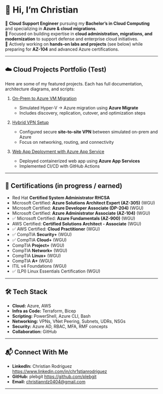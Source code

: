 # 👋 Hi, I’m Christian

🔹 **Cloud Support Engineer** pursuing my **Bachelor’s in Cloud Computing** and specializing in **Azure & cloud migrations**.  
🔹 Focused on building expertise in **cloud administration, migrations, and modernization** to support defense and enterprise cloud initiatives.  
🔹 Actively working on **hands-on labs and projects** (see below) while preparing for **AZ-104** and advanced Azure certifications.

---

## ☁️ Cloud Projects Portfolio (Test)
Here are some of my featured projects. Each has full documentation, architecture diagrams, and scripts:  

1. [On-Prem to Azure VM Migration](https://github.com/plebgit/OneOffProjects/blob/main/OnPrem%20to%20AzureVM%20Migration/README.md)  
   - Simulated Hyper-V → Azure migration using **Azure Migrate**  
   - Includes discovery, replication, cutover, and optimization steps  

2. [Hybrid VPN Setup](https://github.com/plebgit/OneOffProjects/blob/main/Hybrid%20VPN%20S2S/README.md)
   - Configured secure **site-to-site VPN** between simulated on-prem and Azure  
   - Focus on networking, routing, and connectivity  

3. [Web App Deployment with Azure App Service](https://github.com/plebgit/OneOffProjects/blob/main/Webapp%20deployment%20with%20Azure%20App%20Service/README.md)  
   - Deployed containerized web app using **Azure App Services**  
   - Implemented CI/CD with GitHub Actions  

---

## 📜 Certifications (in progress / earned)
-  Red Hat **Certified System Administrator RHCSA**
-  Microsoft Certified: **Azure Solutions Architect Expert (AZ-305)** (WGU)
-  Microsoft Certified: **Azure Developer Associate (DP-204)** (WGU)
-  Microsoft Certified: **Azure Administrator Associate (AZ-104)** (WGU)
- ✅ Microsoft Certified: **Azure Fundamentals (AZ-900)** (WGU)
-  AWS Certified: **Certified Solutions Architect - Associate** (WGU)
- ✅ AWS Certified: **Cloud Practitioner** (WGU)
- ✅ CompTIA **Security+** (WGU)
- ✅ CompTIA **Cloud+** (WGU)
-  CompTIA **Project+** (WGU)
-  CompTIA **Network+** (WGU)
-  CompTIA **Linux+** (WGU)
-  CompTIA **A+** (WGU)
-  ITIL v4 Foundations (WGU)
- ✅ (LPI) Linux Essentials Certification (WGU)


---

## 🛠️ Tech Stack
- **Cloud:** Azure, AWS  
- **Infra as Code:** Terraform, Bicep  
- **Scripting:** PowerShell, Azure CLI, Bash  
- **Networking:** VPNs, VNet Peering, Subnets, UDRs, NSGs  
- **Security:** Azure AD, RBAC, MFA, RMF concepts  
- **Collaboration:** GitHub

---

## 📬 Connect With Me
- **LinkedIn:** Christian Rodriguez https://www.linkedin.com/in/chr1stianrodriguez
- **GitHub:** plebgit https://github.com/plebgit
- **Email:** christianrdz0404@gmail.com 

---

